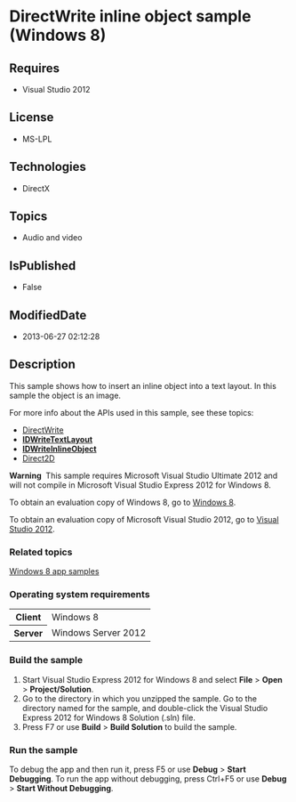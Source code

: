 # DirectWrite inline object sample (Windows 8)
## Requires
* Visual Studio 2012
## License
* MS-LPL
## Technologies
* DirectX
## Topics
* Audio and video
## IsPublished
* False
## ModifiedDate
* 2013-06-27 02:12:28
## Description

<div id="mainSection">
<p>This sample shows how to insert an inline object into a text layout. In this sample the object is an image.</p>
<p>For more info about the APIs used in this sample, see these topics:</p>
<ul>
<li><a href="http://msdn.microsoft.com/library/windows/apps/dd368038">DirectWrite</a>
</li><li><a href="http://msdn.microsoft.com/library/windows/apps/dd316718"><b>IDWriteTextLayout</b></a>
</li><li><a href="http://msdn.microsoft.com/library/windows/apps/dd371221"><b>IDWriteInlineObject</b></a>
</li><li><a href="http://msdn.microsoft.com/library/windows/apps/dd370990">Direct2D</a>
</li></ul>
<p></p>
<p></p>
<p class="note"><b>Warning</b>&nbsp;&nbsp;This sample requires Microsoft Visual Studio Ultimate&nbsp;2012 and will not compile in Microsoft Visual Studio Express&nbsp;2012 for Windows&nbsp;8.</p>
<p>To obtain an evaluation copy of Windows&nbsp;8, go to <a href="http://go.microsoft.com/fwlink/p/?linkid=241655">
Windows&nbsp;8</a>.</p>
<p>To obtain an evaluation copy of Microsoft Visual Studio&nbsp;2012, go to <a href="http://go.microsoft.com/fwlink/p/?linkid=241656">
Visual Studio&nbsp;2012</a>.</p>
<h3><a id="related_topics"></a>Related topics</h3>
<dl><dt><a href="http://go.microsoft.com/fwlink/p/?LinkID=227694">Windows 8 app samples</a>
</dt></dl>
<h3>Operating system requirements</h3>
<table>
<tbody>
<tr>
<th>Client</th>
<td><dt>Windows&nbsp;8 </dt></td>
</tr>
<tr>
<th>Server</th>
<td><dt>Windows Server&nbsp;2012 </dt></td>
</tr>
</tbody>
</table>
<h3>Build the sample</h3>
<ol>
<li>Start Visual Studio Express&nbsp;2012 for Windows&nbsp;8 and select <b>File</b> &gt; <b>
Open</b> &gt; <b>Project/Solution</b>. </li><li>Go to the directory in which you unzipped the sample. Go to the directory named for the sample, and double-click the Visual Studio Express&nbsp;2012 for Windows&nbsp;8 Solution (.sln) file.
</li><li>Press F7 or use <b>Build</b> &gt; <b>Build Solution</b> to build the sample. </li></ol>
<h3>Run the sample</h3>
<p>To debug the app and then run it, press F5 or use <b>Debug</b> &gt; <b>Start Debugging</b>. To run the app without debugging, press Ctrl&#43;F5 or use
<b>Debug</b> &gt; <b>Start Without Debugging</b>. </p>
</div>
